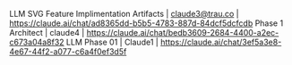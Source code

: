 LLM SVG Feature Implimentation Artifacts | claude3@trau.co | https://claude.ai/chat/ad8365dd-b5b5-4783-887d-84dcf5dcfcdb
Phase 1 Architect | claude4 | https://claude.ai/chat/bedb3609-2684-4400-a2ec-c673a04a8f32
LLM Phase 01 | Claude1 | https://claude.ai/chat/3ef5a3e8-4e67-44f2-a077-c6a4f0ef3d5f